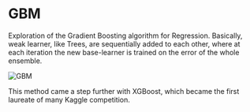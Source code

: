 # GBM
Exploration of the Gradient Boosting algorithm for Regression. 
Basically, weak learner, like Trees, are sequentially added to each other, where at each iteration the new base-learner is trained on the error of the whole ensemble.

![GBM](https://github.com/william-tiritilli/GBM/assets/46381506/2f51e0cc-f7d5-4df5-a955-9f2c2b2c4eba)


This method came a step further with XGBoost, which became the first laureate of many Kaggle competition.
